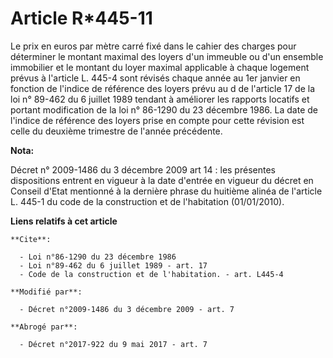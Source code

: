 # Article R*445-11

Le prix en euros par mètre carré fixé dans le cahier des charges pour déterminer le montant maximal des loyers d'un immeuble
ou d'un ensemble immobilier et le montant du loyer maximal applicable à chaque logement prévus à l'article L. 445-4 sont
révisés chaque année au 1er janvier en fonction de l'indice de référence des loyers prévu au d de l'article 17 de la loi n°
89-462 du 6 juillet 1989 tendant à améliorer les rapports locatifs et portant modification de la loi n° 86-1290 du 23
décembre 1986. La date de l'indice de référence des loyers prise en compte pour cette révision est celle du deuxième
trimestre de l'année précédente.

**Nota:**

Décret n° 2009-1486 du 3 décembre 2009 art 14 : les présentes dispositions entrent en vigueur à la date d'entrée en vigueur
du décret en Conseil d'Etat mentionné à la dernière phrase du huitième alinéa de l'article L. 445-1 du code de la
construction et de l'habitation (01/01/2010).

**Liens relatifs à cet article**

	**Cite**:

	  - Loi n°86-1290 du 23 décembre 1986
	  - Loi n°89-462 du 6 juillet 1989 - art. 17
	  - Code de la construction et de l'habitation. - art. L445-4

	**Modifié par**:

	  - Décret n°2009-1486 du 3 décembre 2009 - art. 7

	**Abrogé par**:

	  - Décret n°2017-922 du 9 mai 2017 - art. 7

